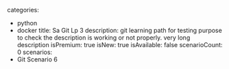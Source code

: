 categories:
  - python
  - docker
title: Sa Git Lp 3
description: git learning path for testing purpose to check the description is working or not properly. very long description
isPremium: true
isNew: true
isAvailable: false
scenarioCount: 0
scenarios: 
  - Git Scenario 6
